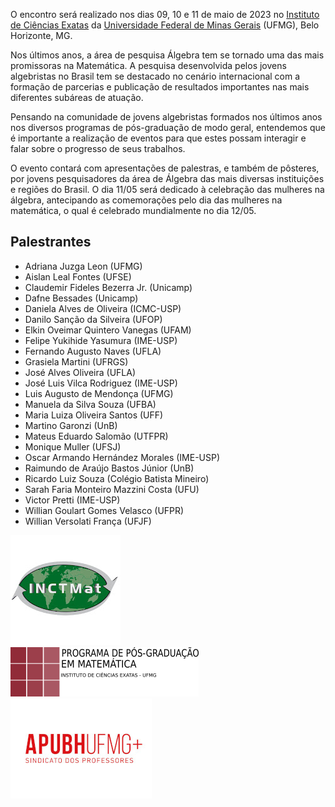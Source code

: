 O encontro será realizado nos dias 09, 10 e 11 de maio de 2023 no [Instituto de Ciências Exatas](https://www.icex.ufmg.br) da [Universidade Federal de Minas Gerais](https://ufmg.br) (UFMG), Belo Horizonte, MG.

Nos últimos anos, a área de pesquisa Álgebra tem se tornado uma das mais promissoras na Matemática. A pesquisa desenvolvida pelos jovens algebristas no Brasil tem se destacado no cenário internacional com a formação de parcerias e publicação de resultados importantes nas mais diferentes subáreas de atuação.

Pensando na comunidade de jovens algebristas formados nos últimos anos nos diversos programas de pós-graduação de modo geral, entendemos que é importante a realização de eventos para que estes possam interagir e falar sobre o progresso de seus trabalhos. 

O evento contará com apresentações de palestras,  e também de pôsteres,  por jovens pesquisadores da área de Álgebra das mais diversas instituições e regiões do Brasil.  O dia 11/05 será dedicado à celebração das mulheres na álgebra, antecipando as comemorações pelo dia das mulheres na matemática, o qual é celebrado mundialmente no dia 12/05.

## Palestrantes

- Adriana Juzga Leon (UFMG)
- Aislan Leal Fontes (UFSE)
- Claudemir Fideles Bezerra Jr. (Unicamp)
- Dafne Bessades (Unicamp)
- Daniela Alves de Oliveira (ICMC-USP)
- Danilo Sanção da Silveira (UFOP)
- Elkin Oveimar Quintero Vanegas (UFAM)
- Felipe Yukihide Yasumura (IME-USP)
- Fernando Augusto Naves (UFLA)
- Grasiela Martini (UFRGS)
- José Alves Oliveira (UFLA)
- José Luis Vilca Rodriguez (IME-USP)
- Luis Augusto de Mendonça (UFMG)
- Manuela da Silva Souza (UFBA)
- Maria Luiza Oliveira Santos (UFF)
- Martino Garonzi (UnB)
- Mateus Eduardo Salomão (UTFPR)
- Monique Muller (UFSJ)
- Oscar Armando Hernández Morales (IME-USP)
- Raimundo de Araújo Bastos Júnior (UnB)
- Ricardo Luiz Souza (Colégio Batista Mineiro)
- Sarah Faria Monteiro Mazzini Costa (UFU)
- Victor Pretti (IME-USP)
- Willian Goulart Gomes Velasco (UFPR)
- Willian Versolati França (UFJF)


[![Patricinado pelo INCT](INCT.jpg "INCT")](https://inctmat.impa.br/) &emsp; &emsp; [![Patricinado pelo PPGMat-UMFG](logo_Ppgmat.png "PPGMat-UFMG")](https://www.mat.ufmg.br/posgrad/) &emsp; &emsp; [![Patricinado pelo ApuBH](Logo-Apubh-Vermelha.jpg "ApuBH")](https://apubh.org.br/)
